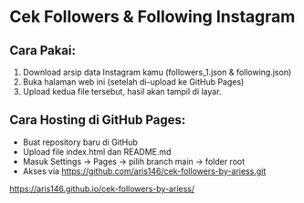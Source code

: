 # Cek Followers & Following Instagram

## Cara Pakai:
1. Download arsip data Instagram kamu (followers_1.json & following.json)
2. Buka halaman web ini (setelah di-upload ke GitHub Pages)
3. Upload kedua file tersebut, hasil akan tampil di layar.

## Cara Hosting di GitHub Pages:
- Buat repository baru di GitHub
- Upload file index.html dan README.md
- Masuk Settings -> Pages -> pilih branch main -> folder root
- Akses via https://github.com/aris146/cek-followers-by-ariess.git

https://aris146.github.io/cek-followers-by-ariess/
